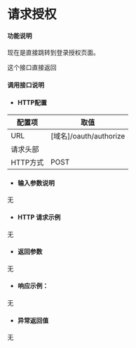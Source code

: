 # 请求授权

#### 功能说明

现在是直接跳转到登录授权页面。

这个接口直接返回


#### 调用接口说明

* #### HTTP配置

| 配置项 | 取值 |
| --- | --- |
| URL | \[域名\]/oauth/authorize |
| 请求头部 | |
| HTTP方式 | POST |

* #### 输入参数说明

无

* #### HTTP 请求示例
无

* #### 返回参数

无

* #### 响应示例：

 无

* #### 异常返回值

 无



